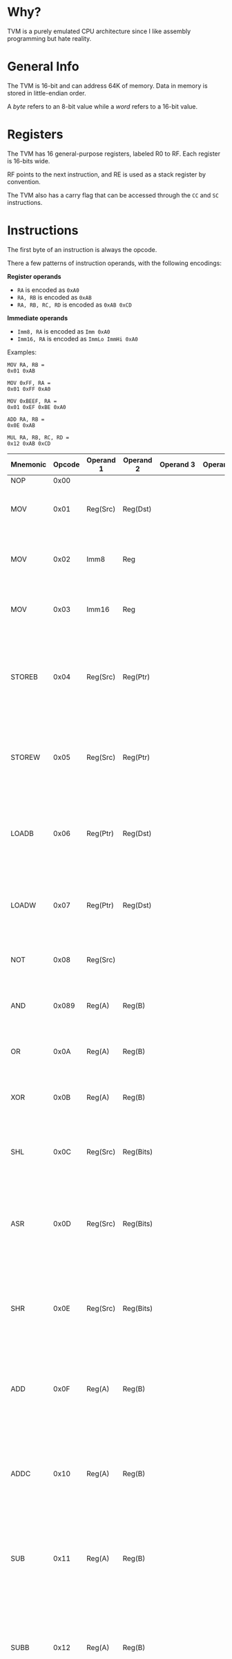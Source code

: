 # Why? 

TVM is a purely emulated CPU architecture since I like assembly programming but hate reality.

# General Info

The TVM is 16-bit and can address 64K of memory. Data in memory is stored in little-endian order.

A *byte* refers to an 8-bit value while a *word* refers to a 16-bit value.

# Registers

The TVM has 16 general-purpose registers, labeled R0 to RF. Each register is 16-bits wide.

RF points to the next instruction, and RE is used as a stack register by convention.

The TVM also has a carry flag that can be accessed through the `CC` and `SC` instructions.

# Instructions

The first byte of an instruction is always the opcode.

There a few patterns of instruction operands, with the following encodings:

**Register operands**

* `RA` is encoded as `0xA0`
* `RA, RB` is encoded as `0xAB`
* `RA, RB, RC, RD` is encoded as `0xAB 0xCD`

**Immediate operands**

* `Imm8, RA` is encoded as `Imm 0xA0`
* `Imm16, RA` is encoded as `ImmLo ImmHi 0xA0`

Examples:

```
MOV RA, RB =
0x01 0xAB

MOV 0xFF, RA =
0x01 0xFF 0xA0

MOV 0xBEEF, RA =
0x01 0xEF 0xBE 0xA0

ADD RA, RB =
0x0E 0xAB

MUL RA, RB, RC, RD =
0x12 0xAB 0xCD
```

|Mnemonic|Opcode|Operand 1 |Operand 2 |Operand 3 |Operand 4 |Desc|
|--------|------|----------|----------|----------|----------|----|
|NOP     |0x00  |          |          |          |          |    |
|MOV     |0x01  | Reg(Src) | Reg(Dst) |          |          | Sets register Dst to the value stored in register Src |
|MOV     |0x02  | Imm8     | Reg      |          |          | Sets lower byte of the register to the immediate value |
|MOV     |0x03  | Imm16    | Reg      |          |          | Sets the register to the immediate value |
|STOREB  |0x04  | Reg(Src) | Reg(Ptr) |          |          | Sets the byte in memory pointed to by register Ptr to the value of the lower byte of register Src |
|STOREW  |0x05  | Reg(Src) | Reg(Ptr) |          |          | Sets the word in memory pointed to by register Ptr to the value of register Src |
|LOADB   |0x06  | Reg(Ptr) | Reg(Dst) |          |          | Sets the lower byte of register Dst to the byte in memory pointed to by register Ptr |
|LOADW   |0x07  | Reg(Ptr) | Reg(Dst) |          |          | Sets register Dst to the word in memory pointed to by register Ptr |
|NOT     |0x08  | Reg(Src) |          |          |          | Sets register Src to the bitwise NOT of register Src
|AND     |0x089 | Reg(A)   | Reg(B)   |          |          | Sets register B to the bitwise AND of register A and B |
|OR      |0x0A  | Reg(A)   | Reg(B)   |          |          | Sets register B to the bitwise OR of register A and B | 
|XOR     |0x0B  | Reg(A)   | Reg(B)   |          |          | Sets register B to the bitwise XOR of reigster A and B |
|SHL     |0x0C  | Reg(Src) | Reg(Bits)|          |          | Sets register Src to the value of register Val shifted left by (register Bits) bits |
|ASR     |0x0D  | Reg(Src) | Reg(Bits)|          |          | Sets register Src to the value of register Val shifted right by (register Bits) bits, preserving the MSB |
|SHR     |0x0E  | Reg(Src) | Reg(Bits)|          |          | Sets register Src to the value of register Val shifted right by (register Bits) bits, **not** preserving the MSB |
|ADD     |0x0F  | Reg(A)   | Reg(B)   |          |          | Sets register B to the value of register A plus register B. Updates the carry flag |
|ADDC    |0x10  | Reg(A)   | Reg(B)   |          |          | Sets register B to the value of register A plus register B, **taking into account the carry flag**. Updates the carry flag |
|SUB     |0x11  | Reg(A)   | Reg(B)   |          |          | Sets register B to the value of register A minus register B. Updates the borrow flag |
|SUBB    |0x12  | Reg(A)   | Reg(B)   |          |          | Sets register B to the value of register A minus register B, **taking into account the "borrow" (carry) flag**. Updates the borrow flag |
|MUL     |0x13  | Reg(A)   | Reg(B)   |Reg(DstHi)|Reg(DstLo)| Sets \[DstHi, DstLo] to the value of register A times register B, treating the two registers as one 32-bit value |
|DIV     |0x15  | Reg(A)   | Reg(B)   | Reg(Dst) |          | Sets Dst to the value of register A divided by register B |
|CC      |0x16  |          |          |          |          | Clears the carry flag |
|SC      |0x17  |          |          |          |          | Sets the carry flag |
|IFZ     |0x1A  | Reg      |          |          |          | Runs the next instruction only if the register is zero |
|IF      |0x1B  | Reg      |          |          |          | Runs the next instruction only if the register is not zero |
|IFEQ    |0x1C  | Reg(A)   | Reg(B)   |          |          | Runs the next instruction only if register A equals register B |
|IFNEQ   |0x1D  | Reg(A)   | Reg(B)   |          |          | Runs the next instruction only if register A does not equal register B |
|IFGU    |0x1E  | Reg(A)   | Reg(B)   |          |          | Runs the next instruction only if register A is greater than register B (unsigned comparison) |
|IFLU    |0x1F  | Reg(A)   | Reg(B)   |          |          | Runs the next instruction only if register A is less than register B (unsigned comparison) |
|IFGS    |0x23  | Reg(A)   | Reg(B)   |          |          | Runs the next instruction only if register A is greater than register B (signed comparison) |
|IFLS    |0x24  | Reg(A)   | Reg(B)   |          |          | Runs the next instruction only if register A is less than register B (signed comparison) |
|IFC     |0x25  |          |          |          |          | Runs the next instruction only if the carry flag is set |
|IFNC    |0x26  |          |          |          |          | Runs the next instruction only if the carry flag is not set |
|CALL    |0x20  | Reg      |          |          |          | Pushes RF onto the stack, and sets RF to the register |
|PUSHB   |0x21  | Reg      |          |          |          | Sets the byte in memory pointed to by RF to the register, and decrements RF |
|PUSHW   |0x22  | Reg      |          |          |          | Sets the word in memory pointed to by RF to the register, and decrements RF |

# TODO
Interrupts, devices, general IO crap...